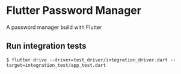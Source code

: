 # Flutter Password Manager

A password manager build with Flutter

## Run integration tests

```$ flutter drive --driver=test_driver/integration_driver.dart --target=integration_test/app_test.dart```